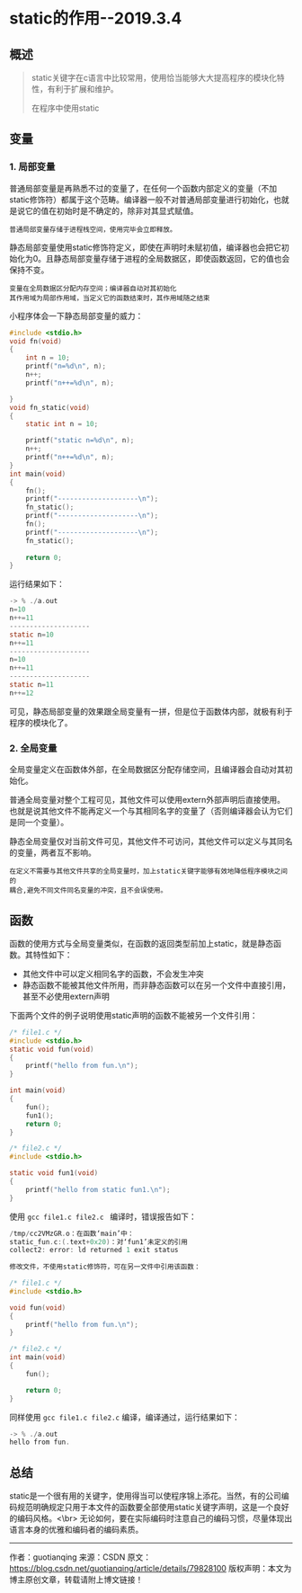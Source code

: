 # static的作用--2019.3.4

## 概述
>static关键字在c语言中比较常用，使用恰当能够大大提高程序的模块化特性，有利于扩展和维护。
>
>在程序中使用static

## 变量
### 1. 局部变量
普通局部变量是再熟悉不过的变量了，在任何一个函数内部定义的变量（不加static修饰符）都属于这个范畴。编译器一般不对普通局部变量进行初始化，也就是说它的值在初始时是不确定的，除非对其显式赋值。   
```
普通局部变量存储于进程栈空间，使用完毕会立即释放。
```
静态局部变量使用static修饰符定义，即使在声明时未赋初值，编译器也会把它初始化为0。且静态局部变量存储于进程的全局数据区，即使函数返回，它的值也会保持不变。    
```
变量在全局数据区分配内存空间；编译器自动对其初始化      
其作用域为局部作用域，当定义它的函数结束时，其作用域随之结束     
```

小程序体会一下静态局部变量的威力：
```C
#include <stdio.h>
void fn(void)
{
	int n = 10;
	printf("n=%d\n", n);
	n++;
	printf("n++=%d\n", n);

}
void fn_static(void)
{
	static int n = 10;

	printf("static n=%d\n", n);
	n++;
	printf("n++=%d\n", n);
}
int main(void)
{
	fn(); 
	printf("--------------------\n"); 
	fn_static(); 
	printf("--------------------\n"); 
	fn(); 
	printf("--------------------\n"); 
	fn_static(); 
	
	return 0; 
}
```
运行结果如下：
```C
-> % ./a.out 
n=10
n++=11
--------------------
static n=10
n++=11
--------------------
n=10
n++=11
--------------------
static n=11
n++=12
```

可见，静态局部变量的效果跟全局变量有一拼，但是位于函数体内部，就极有利于程序的模块化了。

### 2. 全局变量
全局变量定义在函数体外部，在全局数据区分配存储空间，且编译器会自动对其初始化。

普通全局变量对整个工程可见，其他文件可以使用extern外部声明后直接使用。也就是说其他文件不能再定义一个与其相同名字的变量了（否则编译器会认为它们是同一个变量）。

静态全局变量仅对当前文件可见，其他文件不可访问，其他文件可以定义与其同名的变量，两者互不影响。

	在定义不需要与其他文件共享的全局变量时，加上static关键字能够有效地降低程序模块之间的
	耦合,避免不同文件同名变量的冲突，且不会误使用。

## 函数

函数的使用方式与全局变量类似，在函数的返回类型前加上static，就是静态函数。其特性如下：

* 其他文件中可以定义相同名字的函数，不会发生冲突
* 静态函数不能被其他文件所用，而非静态函数可以在另一个文件中直接引用，甚至不必使用extern声明

下面两个文件的例子说明使用static声明的函数不能被另一个文件引用：
	
```c
/* file1.c */
#include <stdio.h>
static void fun(void)
{
    printf("hello from fun.\n");
}

int main(void)
{
    fun();
    fun1();
    return 0;
}

/* file2.c */
#include <stdio.h>

static void fun1(void)
{
    printf("hello from static fun1.\n");
}
```

使用 `gcc file1.c file2.c ` 编译时，错误报告如下：
```c
/tmp/cc2VMzGR.o：在函数‘main’中：
static_fun.c:(.text+0x20)：对‘fun1’未定义的引用
collect2: error: ld returned 1 exit status
	
修改文件，不使用static修饰符，可在另一文件中引用该函数： 
```

```C
/* file1.c */
#include <stdio.h>

void fun(void)
{
    printf("hello from fun.\n");
}

/* file2.c */
int main(void)
{
    fun();

    return 0;
}
```

同样使用 `gcc file1.c file2.c` 编译，编译通过，运行结果如下：

```C
-> % ./a.out 
hello from fun.
```

## 总结
static是一个很有用的关键字，使用得当可以使程序锦上添花。当然，有的公司编码规范明确规定只用于本文件的函数要全部使用static关键字声明，这是一个良好的编码风格。<\br>
无论如何，要在实际编码时注意自己的编码习惯，尽量体现出语言本身的优雅和编码者的编码素质。

--------------------- 
作者：guotianqing 
来源：CSDN 
原文：https://blog.csdn.net/guotianqing/article/details/79828100 
版权声明：本文为博主原创文章，转载请附上博文链接！
